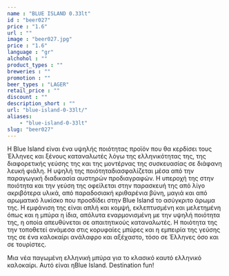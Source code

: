 ```yaml
---
name : "BLUE ISLAND 0.33lt"
id : "beer027"
price : "1.6"
url : ""
image : "beer027.jpg"
price : "1.6"
language : "gr"
alchohol : ""
product_types : ""
breweries : ""
promotion : ""
beer_types : "LAGER"
retail_price : ""
discount : ""
description_short : ""
url: "blue-island-0-33lt/"
aliases: 
    - "blue-island-0-33lt"
slug: "beer027"
---
```


H Blue Island είναι ένα υψηλής ποιότητας προϊόν που θα κερδίσει τους Έλληνες και ξένους καταναλωτές λόγω της ελληνικότητας της, της διαφορετικής γεύσης της και της μοντέρνας της συσκευασίας σε διάφανη λευκή φιάλη. Η υψηλή της ποιότηταδιασφαλίζεται μέσα από την παραγωγική διαδικασία αυστηρών προδιαγραφών. Η υπεροχή της στην ποιότητα και την γεύση της οφείλεται στην παρασκευή της από λίγο ακριβότερα υλικά, από παραδοσιακή κριθαρένια βύνη, μαγιά και από αρωματικό λυκίσκο που προσδίδει στην Blue Island το ασύγκριτο άρωμα της. Η εμφάνιση της είναι απλή και κομψή, εκλεπτυσμένη και μελετημένη όπως και η μπύρα η ίδια, απόλυτα εναρμονισμένη με την υψηλή ποιότητα της, η οποία απευθύνεται σε απαιτητικούς καταναλωτές. Η ποιότητα της την τοποθετεί ανάμεσα στις κορυφαίες μπύρες και η εμπειρία της γεύσης της σε ένα καλοκαίρι ανάλαφρο και αξέχαστο, τόσο σε Έλληνες όσο και σε τουρίστες.

Μια νέα παγωμένη ελληνική μπύρα για το κλασικό καυτό ελληνικό καλοκαίρι. Αυτό είναι ηBlue Island. Destination fun!